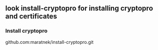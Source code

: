 ## look install-cryptopro for installing cryptopro and certificates

### Install cryptopro
github.com:maratnek/install-cryptopro.git